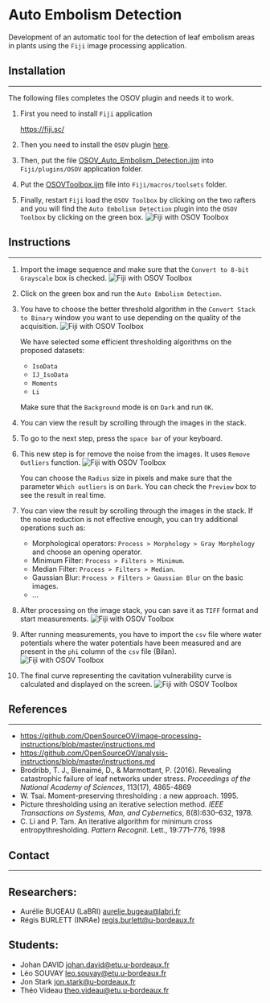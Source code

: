 # Auto Embolism Detection

Development of an automatic tool for the detection of leaf embolism areas in plants using the `Fiji` image processing application.


## Installation
---
The following files completes the OSOV plugin and needs it to work.

1. First you need to install `Fiji` application 

    https://fiji.sc/

2. Then you need to install the `OSOV` plugin [here](https://github.com/OpenSourceOV/imagej-scripts/archive/master.zip).

3. Then, put the file [OSOV_Auto_Embolism_Detection.ijm](/OSOV_Auto_Embolism_Detection.ijm) into `Fiji/plugins/OSOV` application folder.

4. Put the [OSOVToolbox.ijm](/OSOVToolbox.ijm) file into `Fiji/macros/toolsets` folder.

5. Finally, restart `Fiji` load the `OSOV Toolbox` by clicking on the two rafters and you will find the `Auto Embolism Detection` plugin into the `OSOV Toolbox` by clicking on the green box.
![Fiji with OSOV Toolbox](images/fiji.png)

## Instructions
---
1. Import the image sequence and make sure that the `Convert to 8-bit Grayscale` box is checked. 
![Fiji with OSOV Toolbox](images/8bits.png)

2. Click on the green box and run the `Auto Embolism Detection`.

3. You have to choose the better threshold algorithm in the `Convert Stack to Binary` window you want to use depending on the quality of the acquisition.
![Fiji with OSOV Toolbox](images/convertstack.png)

    We have selected some efficient thresholding algorithms on the proposed datasets:

    - `IsoData`
    - `IJ_IsoData`
    - `Moments`
    - `Li`

    Make sure that the `Background` mode is on `Dark` and run `OK`.

4. You can view the result by scrolling through the images in the stack.

5. To go to the next step, press the `space bar` of your keyboard.

6. This new step is for remove the noise from the images. It uses `Remove Outliers` function.
![Fiji with OSOV Toolbox](images/remove.png)

    You can choose the `Radius` size in pixels and make sure that the parameter `Which outliers` is on `Dark`. You can check the `Preview` box to see the result in real time.

7. You can view the result by scrolling through the images in the stack. If the noise reduction is not effective enough, you can try additional operations such as:

    - Morphological operators: `Process > Morphology > Gray Morphology` and choose an opening operator.
    - Minimum Filter: `Process > Filters > Minimum`.
    - Median Filter: `Process > Filters > Median`.
    - Gaussian Blur: `Process > Filters > Gaussian Blur` on the basic images.
    - ...

8. After processing on the image stack, you can save it as `TIFF` format and start measurements.
![Fiji with OSOV Toolbox](images/saveas.png)

9. After running measurements, you have to import the `csv` file where water potentials where the water potentials have been measured and are present in the `phi` column of the `csv` file (Bilan).
![Fiji with OSOV Toolbox](images/importcsv.png)

10. The final curve representing the cavitation vulnerability curve is calculated and displayed on the screen.
![Fiji with OSOV Toolbox](images/finalcurve.png)

## References
---

- https://github.com/OpenSourceOV/image-processing-instructions/blob/master/instructions.md
- https://github.com/OpenSourceOV/analysis-instructions/blob/master/instructions.md
- Brodribb, T. J., Bienaimé, D., & Marmottant, P. (2016). Revealing catastrophic failure of leaf networks under stress. *Proceedings of the National Academy of Sciences*, 113(17), 4865-4869
- W. Tsai. Moment-preserving thresholding : a new approach. 1995.
- Picture thresholding using an iterative selection method. *IEEE Transactions on Systems, Man, and Cybernetics*, 8(8):630–632, 1978.
- C. Li and P. Tam. An iterative algorithm for minimum cross entropythresholding. *Pattern Recognit*. Lett., 19:771–776, 1998

## Contact
---
Researchers:
---
- Aurélie BUGEAU (LaBRI) <aurelie.bugeau@labri.fr>
- Régis BURLETT (INRAe) <regis.burlett@u-bordeaux.fr>

Students:
---
- Johan DAVID <johan.david@etu.u-bordeaux.fr>
- Léo SOUVAY <leo.souvay@etu.u-bordeaux.fr>
- Jon Stark <jon.stark@u-bordeaux.fr>
- Théo Videau <theo.videau@etu.u-bordeaux.fr>